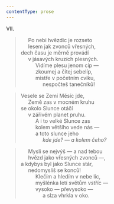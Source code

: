 ```yaml
---
contentType: prose
---
```


VII.

>      Po nebi hvězdic je rozseto  
>      lesem jak zvonců vřesných,  
> dech času je měrně provádí  
>      v jásavých kruzích plesných.  
>           Vidíme plesu jenom cíp —  
>           zkoumej a čítej sebelíp,  
>           mistře v početním cviku,  
>                nespočteš tanečníků!

> Vesele se Zemí Měsíc jde,  
>      Země zas v mocném kruhu  
> se okolo Slunce otáčí  
>      v zářivém planet pruhu.  
>           A i to velké Slunce zas  
>           kolem většího vede nás —  
>           a toto slunce jeho  
>                _kde jde? — a kolem čeho?_

>      Mysli se nejvýš — a nad tebou  
>      hvězd jako vřesných zvonců —,  
> a kdybys byl jako Slunce stár,  
>      nedomyslíš se konců!  
>           Klečím a hledím v nebe líc,  
>           myšlénka letí světům vstříc —  
>           vysoko — převysoko —  
>                a slza vhrkla v oko.
